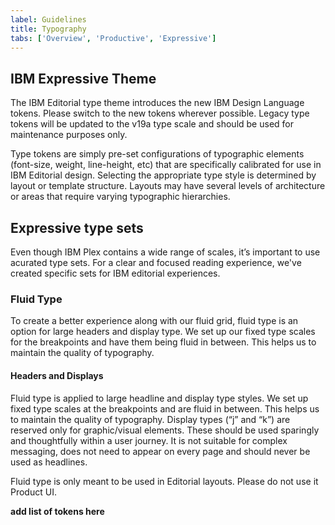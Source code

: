 ```yaml
---
label: Guidelines
title: Typography
tabs: ['Overview', 'Productive', 'Expressive']
---
```


## IBM Expressive Theme

The IBM Editorial type theme introduces the new IBM Design Language tokens. Please switch to the new tokens wherever possible. Legacy type tokens will be updated to the v19a type scale and should be used for maintenance purposes only.

Type tokens are simply pre-set configurations of typographic elements (font-size, weight, line-height, etc) that are specifically calibrated for use in IBM Editorial design. Selecting the appropriate type style is determined by layout or template structure. Layouts may have several levels of architecture or areas that require varying typographic hierarchies.

## Expressive type sets

Even though IBM Plex contains a wide range of scales, it’s important to use acurated type sets. For a clear and focused reading experience, we've created specific sets for IBM editorial experiences.

### Fluid Type

To create a better experience along with our fluid grid, fluid type is an option for large headers and display type. We set up our fixed type scales for the breakpoints and have them being fluid in between. This helps us to maintain the quality of typography.

#### Headers and Displays

Fluid type is applied to large headline and display type styles. We set up fixed type scales at the breakpoints and are fluid in between. This helps us to maintain the quality of typography. Display types (“j” and “k”) are reserved only for graphic/visual elements. These should be used sparingly and thoughtfully within a user journey. It is not suitable for complex messaging, does not need to appear on every page and should never be used as headlines. 

Fluid type is only meant to be used in Editorial layouts. Please do not use it Product UI. 

**add list of tokens here**